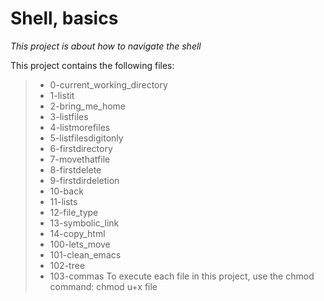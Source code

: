 # Shell, basics
*This project is about how to navigate the shell*


This project contains the following files:
>- 0-current_working_directory
>- 1-listit
>- 2-bring_me_home
>- 3-listfiles
>- 4-listmorefiles
>- 5-listfilesdigitonly
>- 6-firstdirectory
>- 7-movethatfile
>- 8-firstdelete
>- 9-firstdirdeletion
>- 10-back
>- 11-lists
>- 12-file_type
>- 13-symbolic_link
>- 14-copy_html
>- 100-lets_move
>- 101-clean_emacs
>- 102-tree
>- 103-commas
To execute each file in this project, use the chmod command: chmod u+x file
